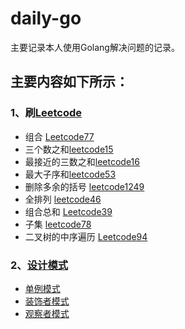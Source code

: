 # daily-go
主要记录本人使用Golang解决问题的记录。

## 主要内容如下所示：

### 1、刷[Leetcode](https://github.com/dqixuan/daily-go/tree/main/algorithm) 
   - 组合  [Leetcode77](https://github.com/dqixuan/daily-go/tree/main/algorithm/leetcode77)
   - 三个数之和[leetcode15](https://github.com/dqixuan/daily-go/blob/main/algorithm/leetcode15/leetcode15.go)
   - 最接近的三数之和[leetcode16](https://github.com/dqixuan/daily-go/blob/main/algorithm/leetcode16/leetcode16.go)
   - 最大子序和[leetcode53](https://github.com/dqixuan/daily-go/blob/main/algorithm/leetcode53/leetcode53.go)
   - 删除多余的括号 [leetcode1249](https://github.com/dqixuan/daily-go/blob/main/algorithm/leetcode1249/leetcode1249.go)
   - 全排列 [leetcode46](https://github.com/dqixuan/daily-go/blob/main/algorithm/leetcode46/leetcode46.go)
   - 组合总和  [Leetcode39](https://github.com/dqixuan/daily-go/blob/main/algorithm/leetcode39/leetcode39.go)
   - 子集  [leetcode78](https://github.com/dqixuan/daily-go/blob/main/algorithm/leetcode78/leetcode78.go)
   - 二叉树的中序遍历  [Leetcode94](https://github.com/dqixuan/daily-go/blob/main/algorithm/binary_tree/leetcode94/leetcode94.go)



### 2、[设计模式](https://github.com/dqixuan/daily-go/tree/main/design_patten)
 - [单例模式](https://github.com/dqixuan/daily-go/blob/main/design_patten/singleton/main.go)
 - [装饰者模式]()
 - [观察者模式](https://github.com/dqixuan/daily-go/blob/main/design_patten/observer/observer.go)
